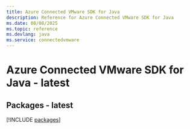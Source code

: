 ```yaml
---
title: Azure Connected VMware SDK for Java
description: Reference for Azure Connected VMware SDK for Java
ms.date: 08/08/2025
ms.topic: reference
ms.devlang: java
ms.service: connectedvmware
---
```

# Azure Connected VMware SDK for Java - latest
## Packages - latest
[!INCLUDE [packages](connected-vmware-index.md)]